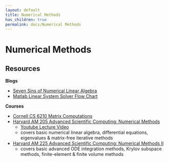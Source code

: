 ```yaml
---
layout: default
title: Numerical Methods
has_children: true
permalink: docs/Numerical Methods
---
```

# Numerical Methods

## Resources

**Blogs**
- [Seven Sins of Numerical Linear Algebra](https://nhigham.com/2022/10/11/seven-sins-of-numerical-linear-algebra/)
- [Matlab Linear System Solver Flow Chart](https://www.mathworks.com/help/matlab/ref/mldivide.html)

**Courses**
- [Cornell CS 6210 Matrix Computations](https://www.cs.cornell.edu/courses/cs6210/2022fa/schedule.html)
- [Harvard AM 205 Advanced Scientific Computing: Numerical Methods](https://people.math.wisc.edu/~chr/am205/index.html)
    - [Youtube Lecture Video](https://www.youtube.com/playlist?list=PL43IQ71lgJytIqhiJ6v5lNswFKeQ9952K)
    - covers basic numerical linear algebra, differential equations, eigenvalues & matrix-free iterative methods
- [Harvard AM 225 Advanced Scientific Computing: Numerical Methods II](https://people.math.wisc.edu/~chr/am225/index.html)
    - covers basic advanced ODE integration methods, Krylov subspace methods, finite-element & finite volume methods

